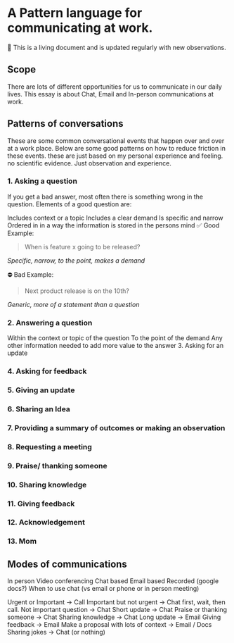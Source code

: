 # A Pattern language for communicating at work.
📖 This is a living document and is updated regularly with new observations.

## Scope

There are lots of different opportunities for us to communicate in our daily lives. This essay is about Chat, Email and In-person communications at work.

## Patterns of conversations

These are some common conversational events that happen over and over at a work place. Below are some good patterns on how to reduce friction in these events. these are just based on my personal experience and feeling. no scientific evidence. Just observation and experience.

### 1. Asking a question

If you get a bad answer, most often there is something wrong in the question. Elements of a good question are:

Includes context or a topic
Includes a clear demand
Is specific and narrow
Ordered in in a way the information is stored in the persons mind
✅ Good Example:

> When is feature x going to be released?

_Specific, narrow, to the point, makes a demand_

⛔️ Bad Example:

> Next product release is on the 10th?

_Generic, more of a statement than a question_

### 2. Answering a question

Within the context or topic of the question
To the point of the demand
Any other information needed to add more value to the answer
3. Asking for an update

### 4. Asking for feedback

### 5. Giving an update

### 6. Sharing an Idea

### 7. Providing a summary of outcomes or making an observation

### 8. Requesting a meeting

### 9. Praise/ thanking someone

### 10. Sharing knowledge

### 11. Giving feedback

### 12. Acknowledgement

### 13. Mom

## Modes of communications

In person
Video conferencing
Chat based
Email based
Recorded (google docs?)
When to use chat (vs email or phone or in person meeting)

Urgent or Important → Call
Important but not urgent → Chat first, wait, then call.
Not important question → Chat
Short update → Chat
Praise or thanking someone → Chat
Sharing knowledge → Chat
Long update → Email
Giving feedback → Email
Make a proposal with lots of context → Email / Docs
Sharing jokes → Chat (or nothing)
